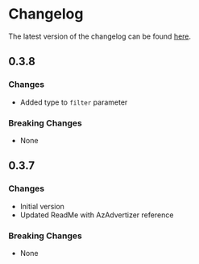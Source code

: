 # Changelog

The latest version of the changelog can be found [here](https://github.com/Azure/bicep-registry-modules/blob/main/avm/res/consumption/budget/CHANGELOG.md).

## 0.3.8

### Changes

- Added type to `filter` parameter

### Breaking Changes

- None

## 0.3.7

### Changes

- Initial version
- Updated ReadMe with AzAdvertizer reference

### Breaking Changes

- None
